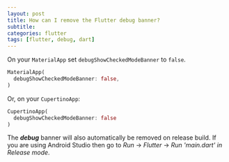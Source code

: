 ```yaml
---
layout: post
title: How can I remove the Flutter debug banner?
subtitle: 
categories: flutter
tags: [flutter, debug, dart]
---
```


On your `MaterialApp` set `debugShowCheckedModeBanner` to `false`.

```dart
MaterialApp(
  debugShowCheckedModeBanner: false,
)
```

Or, on your `CupertinoApp`:

```dart
CupertinoApp(
  debugShowCheckedModeBanner: false
)
```

The ***debug*** banner will also automatically be removed on release build. If you are using Android Studio then go to *Run* → *Flutter* → *Run 'main.dart' in Release mode*.
